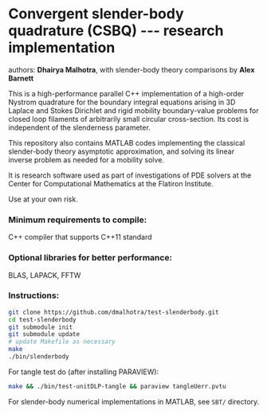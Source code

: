 # Convergent slender-body quadrature (CSBQ) --- research implementation

authors: **Dhairya Malhotra**, with slender-body theory comparisons by
**Alex Barnett**

This is a high-performance parallel C++ implementation of a high-order
Nystrom quadrature for the boundary integral equations arising
in 3D Laplace and Stokes Dirichlet and rigid mobility boundary-value problems
for closed loop filaments of arbitrarily small circular cross-section.
Its cost is independent of the slenderness parameter.

This repository also contains MATLAB codes implementing the classical
slender-body theory asymptotic approximation,
and solving its linear inverse problem as needed for a mobility solve.

It is research software used as part of investigations of PDE
solvers at the Center for Computational Mathematics at the Flatiron Institute.

Use at your own risk.


### Minimum requirements to compile:

C++ compiler that supports C++11 standard


### Optional libraries for better performance:

BLAS, LAPACK, FFTW

### Instructions:

```bash
git clone https://github.com/dmalhotra/test-slenderbody.git
cd test-slenderbody
git submodule init
git submodule update
# update Makefile as necessary
make
./bin/slenderbody
```

For tangle test do (after installing PARAVIEW):

```bash
make && ./bin/test-unitDLP-tangle && paraview tangleUerr.pvtu
```

For slender-body numerical implementations in MATLAB, see `SBT/` directory.
